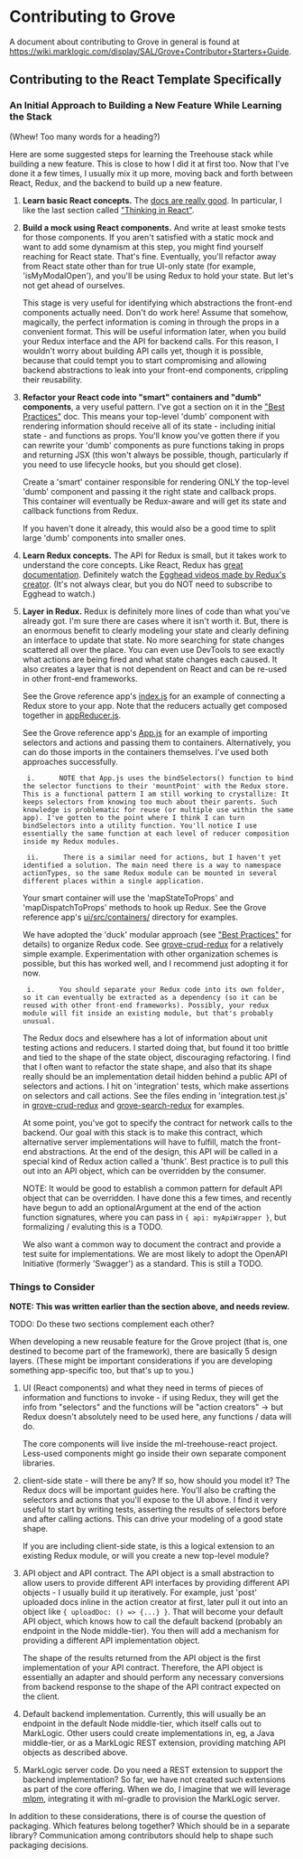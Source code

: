# Contributing to Grove

A document about contributing to Grove in general is found at https://wiki.marklogic.com/display/SAL/Grove+Contributor+Starters+Guide.

## Contributing to the React Template Specifically

### An Initial Approach to Building a New Feature While Learning the Stack

(Whew! Too many words for a heading?)

Here are some suggested steps for learning the Treehouse stack while building a new feature. This is close to how I did it at first too. Now that I've done it a few times, I usually mix it up more, moving back and forth between React, Redux, and the backend to build up a new feature.
 
1. **Learn basic React concepts.** The [docs are really good](https://reactjs.org/docs/hello-world.html). In particular, I like the last section called ["Thinking in React"](https://reactjs.org/docs/thinking-in-react.html).

2. **Build a mock using React components.** And write at least smoke tests for those components. If you aren't satisfied with a static mock and want to add some dynamism at this step, you might find yourself reaching for React state. That's fine. Eventually, you'll refactor away from React state other than for true UI-only state (for example, 'isMyModalOpen'), and you'll be using Redux to hold your state. But let's not get ahead of ourselves.

    This stage is very useful for identifying which abstractions the front-end components actually need. Don't do work here! Assume that somehow, magically, the perfect information is coming in through the props in a convenient format. This will be useful information later, when you build your Redux interface and the API for backend calls. For this reason, I wouldn't worry about building API calls yet, though it is possible, because that could tempt you to start compromising and allowing backend abstractions to leak into your front-end components, crippling their reusability.

3. **Refactor your React code into "smart" containers and "dumb" components**, a very useful pattern. I've got a section on it in the ["Best Practices"](docs/BEST_PRACTICES.markdown) doc. This means your top-level 'dumb' component with rendering information should receive all of its state - including initial state - and functions as props. You'll know you've gotten there if you can rewrite your 'dumb' components as pure functions taking in props and returning JSX (this won't always be possible, though, particularly if you need to use lifecycle hooks, but you should get close).

    Create a 'smart' container responsible for rendering ONLY the top-level 'dumb' component and passing it the right state and callback props. This container will eventually be Redux-aware and will get its state and callback functions from Redux.

    If you haven't done it already, this would also be a good time to split large 'dumb' components into smaller ones.

4. **Learn Redux concepts.** The API for Redux is small, but it takes work to understand the core concepts. Like React, Redux has [great documentation](https://redux.js.org/). Definitely watch the [Egghead videos made by Redux's creator](https://egghead.io/series/getting-started-with-redux). (It's not always clear, but you do NOT need to subscribe to Egghead to watch.)

5. **Layer in Redux.** Redux is definitely more lines of code than what you've already got. I'm sure there are cases where it isn't worth it. But, there is an enormous benefit to clearly modeling your state and clearly defining an interface to update that state. No more searching for state changes scattered all over the place. You can even use DevTools to see exactly what actions are being fired and what state changes each caused. It also creates a layer that is not dependent on React and can be re-used in other front-end frameworks.

    See the Grove reference app's [index.js](ui/src/index.js) for an example of connecting a Redux store to your app. Note that the reducers actually get composed together in [appReducer.js](ui/src/appReducer.js).

    See the Grove reference app's [App.js](ui/src/App.js) for an example of importing selectors and actions and passing them to containers. Alternatively, you can do those imports in the containers themselves. I've used both approaches successfully.

        i.      NOTE that App.js uses the bindSelectors() function to bind the selector functions to their 'mountPoint' with the Redux store. This is a functional pattern I am still working to crystallize: It keeps selectors from knowing too much about their parents. Such knowledge is problematic for reuse (or multiple use within the same app). I've gotten to the point where I think I can turn bindSelectors into a utility function. You'll notice I use essentially the same function at each level of reducer composition inside my Redux modules.

        ii.      There is a similar need for actions, but I haven't yet identified a solution. The main need there is a way to namespace actionTypes, so the same Redux module can be mounted in several different places within a single application.

    Your smart container will use the 'mapStateToProps' and 'mapDispatchToProps' methods to hook up Redux. See the Grove reference app's [ui/src/containers/](ui/src/containers/) directory for examples.

    We have adopted the 'duck' modular approach (see ["Best Practices"](docs/BEST_PRACTICES.markdown) for details) to organize Redux code. See [grove-crud-redux](https://project.marklogic.com/repo/users/pmcelwee/repos/grove-crud-redux/browse) for a relatively simple example. Experimentation with other organization schemes is possible, but this has worked well, and I recommend just adopting it for now.

        i.      You should separate your Redux code into its own folder, so it can eventually be extracted as a dependency (so it can be reused with other front-end frameworks). Possibly, your redux module will fit inside an existing module, but that's probably unusual.

    The Redux docs and elsewhere has a lot of information about unit testing actions and reducers. I started doing that, but found it too brittle and tied to the shape of the state object, discouraging refactoring. I find that I often want to refactor the state shape, and also that its shape really should be an implementation detail hidden behind a public API of selectors and actions. I hit on 'integration' tests, which make assertions on selectors and call actions. See the files ending in 'integration.test.js' in [grove-crud-redux](https://project.marklogic.com/repo/users/pmcelwee/repos/grove-crud-redux/browse) and [grove-search-redux](https://project.marklogic.com/repo/projects/NACW/repos/grove-search-redux/browse) for examples.

    At some point, you've got to specify the contract for network calls to the backend. Our goal with this stack is to make this contract, which alternative server implementations will have to fulfill, match the front-end abstractions. At the end of the design, this API will be called in a special kind of Redux action called a 'thunk'. Best practice is to pull this out into an API object, which can be overridden by the consumer.

      NOTE: It would be good to establish a common pattern for default API object that can be overridden. I have done this a few times, and recently have begun to add an optionalArgument at the end of the action function signatures, where you can pass in `{ api: myApiWrapper }`, but formalizing / evaluting this is a TODO.

      We also want a common way to document the contract and provide a test suite for implementations. We are most likely to adopt the OpenAPI Initiative (formerly 'Swagger') as a standard. This is still a TODO.

### Things to Consider

**NOTE: This was written earlier than the section above, and needs review.**

TODO: Do these two sections complement each other?

When developing a new reusable feature for the Grove project (that is, one destined to become part of the framework), there are basically 5 design layers. (These might be important considerations if you are developing something app-specific too, but that's up to you.)

1. UI (React components) and what they need in terms of pieces of information and functions to invoke - if using Redux, they will get the info from "selectors" and the functions will be "action creators" -> but Redux doesn't absolutely need to be used here, any functions / data will do.

    The core components will live inside the ml-treehouse-react project. Less-used components might go inside their own separate component libraries.

2. client-side state - will there be any? If so, how should you model it? The Redux docs will be important guides here. You'll also be crafting the selectors and actions that you'll expose to the UI above. I find it very useful to start by writing tests, asserting the results of selectors before and after calling actions. This can drive your modeling of a good state shape.

    If you are including client-side state, is this a logical extension to an existing Redux module, or will you create a new top-level module?

3. API object and API contract. The API object is a small abstraction to allow users to provide different API interfaces by providing different API objects - I usually build it up iteratively. For example, just 'post' uploaded docs inline in the action creator at first, later pull it out into an object like `{ uploadDoc: () => {...} }`. That will become your default API object, which knows how to call the default backend (probably an endpoint in the Node middle-tier). You then will add a mechanism for providing a different API implementation object.

    The shape of the results returned from the API object is the   first implementation of your API contract. Therefore, the API object is essentially an adapter and should perform any necessary conversions from backend response to the shape of   the API contract expected on the client.

4. Default backend implementation. Currently, this will usually be an endpoint in the default Node middle-tier, which itself calls out to MarkLogic. Other users could create implementations in, eg, a Java middle-tier, or as a MarkLogic REST extension, providing matching API objects as described above.

5. MarkLogic server code. Do you need a REST extension to support the backend implementation? So far, we have not created such extensions as part of the core offering. When we do, I imagine that we will leverage [mlpm](https://github.com/joemfb/mlpm), integrating it with ml-gradle to provision the MarkLogic server.

In addition to these considerations, there is of course the question of packaging. Which features belong together? Which should be in a separate library? Communication among contributors should help to shape such packaging decisions.
